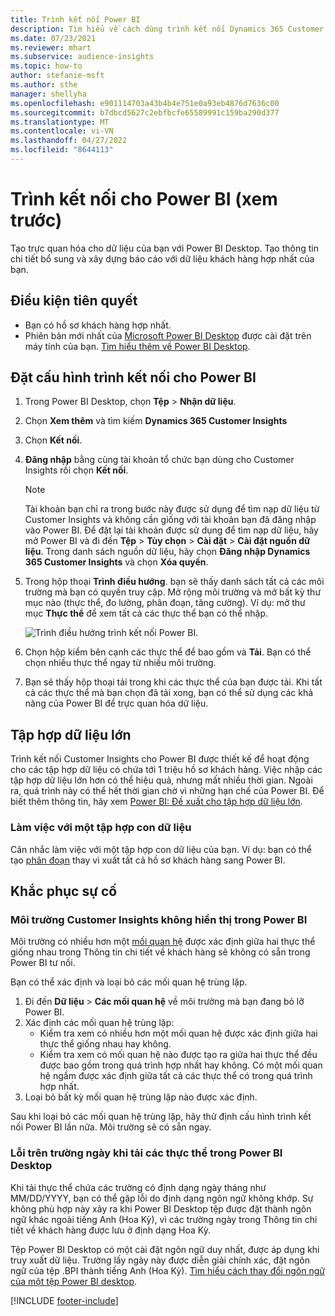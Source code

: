 ```yaml
---
title: Trình kết nối Power BI
description: Tìm hiểu về cách dùng trình kết nối Dynamics 365 Customer Insights trong Power BI.
ms.date: 07/23/2021
ms.reviewer: mhart
ms.subservice: audience-insights
ms.topic: how-to
author: stefanie-msft
ms.author: sthe
manager: shellyha
ms.openlocfilehash: e901114703a43b4b4e751e0a93eb4876d7636c00
ms.sourcegitcommit: b7dbcd5627c2ebfbcfe65589991c159ba290d377
ms.translationtype: MT
ms.contentlocale: vi-VN
ms.lasthandoff: 04/27/2022
ms.locfileid: "8644113"
---
```

# <a name="connector-for-power-bi-preview"></a>Trình kết nối cho Power BI (xem trước)

Tạo trực quan hóa cho dữ liệu của bạn với Power BI Desktop. Tạo thông tin chi tiết bổ sung và xây dựng báo cáo với dữ liệu khách hàng hợp nhất của bạn.

## <a name="prerequisites"></a>Điều kiện tiên quyết

- Bạn có hồ sơ khách hàng hợp nhất.
- Phiên bản mới nhất của [Microsoft Power BI Desktop](https://powerbi.microsoft.com/desktop/) được cài đặt trên máy tính của bạn. [Tìm hiểu thêm về Power BI Desktop](/power-bi/desktop-what-is-desktop).

## <a name="configure-the-connector-for-power-bi"></a>Đặt cấu hình trình kết nối cho Power BI

1. Trong Power BI Desktop, chọn **Tệp** > **Nhận dữ liệu**.

1. Chọn **Xem thêm** và tìm kiếm **Dynamics 365 Customer Insights**

1. Chọn **Kết nối**.

1. **Đăng nhập** bằng cùng tài khoản tổ chức bạn dùng cho Customer Insights rồi chọn **Kết nối**.
   > [!NOTE]
   > Tài khoản bạn chỉ ra trong bước này được sử dụng để tìm nạp dữ liệu từ Customer Insights và không cần giống với tài khoản bạn đã đăng nhập vào Power BI. Để đặt lại tài khoản được sử dụng để tìm nạp dữ liệu, hãy mở Power BI và đi đến **Tệp** > **Tùy chọn** > **Cài đặt** > **Cài đặt nguồn dữ liệu**. Trong danh sách nguồn dữ liệu, hãy chọn **Đăng nhập Dynamics 365 Customer Insights** và chọn **Xóa quyền**.  

1. Trong hộp thoại **Trình điều hướng**. bạn sẽ thấy danh sách tất cả các môi trường mà bạn có quyền truy cập. Mở rộng môi trường và mở bất kỳ thư mục nào (thực thể, đo lường, phân đoạn, tăng cường). Ví dụ: mở thư mục **Thực thể** để xem tất cả các thực thể bạn có thể nhập.

   ![Trình điều hướng trình kết nối Power BI.](media/power-bi-navigator.png "Trình điều hướng trình kết nối Power BI")

1. Chọn hộp kiểm bên cạnh các thực thể để bao gồm và **Tải**. Bạn có thể chọn nhiều thực thể ngay từ nhiều môi trường.

1. Bạn sẽ thấy hộp thoại tải trong khi các thực thể của bạn được tải. Khi tất cả các thực thể mà bạn chọn đã tải xong, bạn có thể sử dụng các khả năng của Power BI để trực quan hóa dữ liệu.

## <a name="large-data-sets"></a>Tập hợp dữ liệu lớn

Trình kết nối Customer Insights cho Power BI được thiết kế để hoạt động cho các tập hợp dữ liệu có chứa tới 1 triệu hồ sơ khách hàng. Việc nhập các tập hợp dữ liệu lớn hơn có thể hiệu quả, nhưng mất nhiều thời gian. Ngoài ra, quá trình này có thể hết thời gian chờ vì những hạn chế của Power BI. Để biết thêm thông tin, hãy xem [Power BI: Đề xuất cho tập hợp dữ liệu lớn](/power-bi/admin/service-premium-what-is#large-datasets). 

### <a name="work-with-a-subset-of-data"></a>Làm việc với một tập hợp con dữ liệu

Cân nhắc làm việc với một tập hợp con dữ liệu của bạn. Ví dụ: bạn có thể tạo [phân đoạn](segments.md) thay vì xuất tất cả hồ sơ khách hàng sang Power BI.

## <a name="troubleshooting"></a>Khắc phục sự cố

### <a name="customer-insights-environment-doesnt-show-in-power-bi"></a>Môi trường Customer Insights không hiển thị trong Power BI

Môi trường có nhiều hơn một [mối quan hệ](relationships.md) được xác định giữa hai thực thể giống nhau trong Thông tin chi tiết về khách hàng sẽ không có sẵn trong Power BI tư nối.

Bạn có thể xác định và loại bỏ các mối quan hệ trùng lặp.

1. Đi đến **Dữ liệu** > **Các mối quan hệ** về môi trường mà bạn đang bỏ lỡ Power BI.
2. Xác định các mối quan hệ trùng lặp:
   - Kiểm tra xem có nhiều hơn một mối quan hệ được xác định giữa hai thực thể giống nhau hay không.
   - Kiểm tra xem có mối quan hệ nào được tạo ra giữa hai thực thể đều được bao gồm trong quá trình hợp nhất hay không. Có một mối quan hệ ngầm được xác định giữa tất cả các thực thể có trong quá trình hợp nhất.
3. Loại bỏ bất kỳ mối quan hệ trùng lặp nào được xác định.

Sau khi loại bỏ các mối quan hệ trùng lặp, hãy thử định cấu hình trình kết nối Power BI lần nữa. Môi trường sẽ có sẵn ngay.

### <a name="errors-on-date-fields-when-loading-entities-in-power-bi-desktop"></a>Lỗi trên trường ngày khi tải các thực thể trong Power BI Desktop

Khi tải thực thể chứa các trường có định dạng ngày tháng như MM/DD/YYYY, bạn có thể gặp lỗi do định dạng ngôn ngữ không khớp. Sự không phù hợp này xảy ra khi Power BI Desktop tệp được đặt thành ngôn ngữ khác ngoài tiếng Anh (Hoa Kỳ), vì các trường ngày trong Thông tin chi tiết về khách hàng được lưu ở định dạng Hoa Kỳ.

Tệp Power BI Desktop có một cài đặt ngôn ngữ duy nhất, được áp dụng khi truy xuất dữ liệu. Trường lấy ngày này được diễn giải chính xác, đặt ngôn ngữ của tệp .BPI thành tiếng Anh (Hoa Kỳ). [Tìm hiểu cách thay đổi ngôn ngữ của một tệp Power BI desktop](/power-bi/fundamentals/supported-languages-countries-regions#choose-the-language-or-locale-of-power-bi-desktop).

[!INCLUDE [footer-include](includes/footer-banner.md)]
